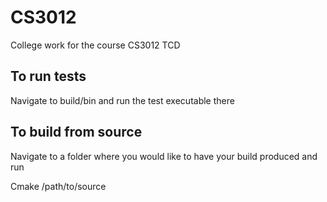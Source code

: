 # CS3012
College work for the course CS3012 TCD

## To run tests
Navigate to build/bin and run the test executable there

## To build from source
Navigate to a folder where you would like to have your build produced and run

Cmake /path/to/source

